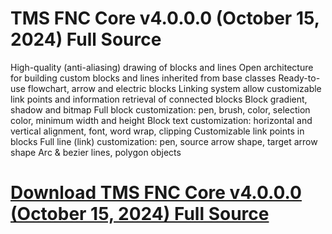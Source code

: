 # TMS FNC Core v4.0.0.0 (October 15, 2024) Full Source

High-quality (anti-aliasing) drawing of blocks and lines
Open architecture for building custom blocks and lines inherited from base classes
Ready-to-use flowchart, arrow and electric blocks
Linking system allow customizable link points and information retrieval of connected blocks
Block gradient, shadow and bitmap
Full block customization: pen, brush, color, selection color, minimum width and height
Block text customization: horizontal and vertical alignment, font, word wrap, clipping
Customizable link points in blocks
Full line (link) customization: pen, source arrow shape, target arrow shape
Arc & bezier lines, polygon objects

# [Download TMS FNC Core v4.0.0.0 (October 15, 2024) Full Source](https://developer.team/delphi/34959-tms-fnc-core-v4000-october-15-2024-full-source.html)
